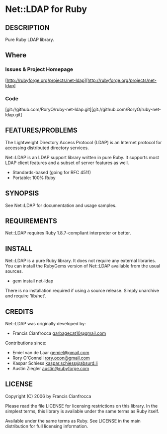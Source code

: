 # Net::LDAP for Ruby

## DESCRIPTION

Pure Ruby LDAP library.

## Where

### Issues & Project Homepage

[http://rubyforge.org/projects/net-ldap][http://rubyforge.org/projects/net-ldap]

### Code

[git://github.com/RoryO/ruby-net-ldap.git][git://github.com/RoryO/ruby-net-ldap.git]

## FEATURES/PROBLEMS

The Lightweight Directory Access Protocol (LDAP) is an Internet protocol for
accessing distributed directory services.

Net::LDAP is an LDAP support library written in pure Ruby. It supports most
LDAP client features and a subset of server features as well.

* Standards-based (going for RFC 4511)
* Portable: 100% Ruby

## SYNOPSIS

See Net::LDAP for documentation and usage samples.

## REQUIREMENTS

Net::LDAP requires Ruby 1.8.7-compliant interpreter or better.

## INSTALL

Net::LDAP is a pure Ruby library. It does not require any external libraries.
You can install the RubyGems version of Net::LDAP available from the usual
sources.

* gem install net-ldap

There is no installation required if using a source release.  Simply 
unarchive and require 'lib/net'.

## CREDITS

Net::LDAP was originally developed by:

* Francis Cianfrocca <garbagecat10@gmail.com>

Contributions since:

* Emiel van de Laar <gemiel@gmail.com>
* Rory O'Connell <rory.ocon@gmail.com>
* Kaspar Schiess <kaspar.schiess@absurd.li>
* Austin Ziegler <austin@rubyforge.com>

## LICENSE

Copyright (C) 2006 by Francis Cianfrocca

Please read the file LICENSE for licensing restrictions on this library. In
the simplest terms, this library is available under the same terms as Ruby
itself.

Available under the same terms as Ruby. See LICENSE in the main distribution
for full licensing information.
